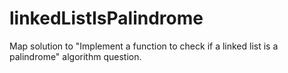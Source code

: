 # linkedListIsPalindrome

Map solution to "Implement a function to check if a linked list is a palindrome" algorithm question.
